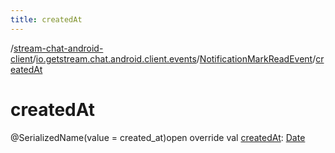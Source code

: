 ```yaml
---
title: createdAt
---
```

/[stream-chat-android-client](../../index.md)/[io.getstream.chat.android.client.events](../index.md)/[NotificationMarkReadEvent](index.md)/[createdAt](createdAt.md)  
  
  
  
# createdAt  
@SerializedName(value = created_at)open override val [createdAt](createdAt.md): [Date](https://developer.android.com/reference/kotlin/java/util/Date.html)
